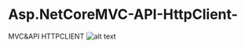 # Asp.NetCoreMVC-API-HttpClient-
MVC&amp;API HTTPCLIENT
![alt text](https://csharpcorner-mindcrackerinc.netdna-ssl.com/article/web-api-crud-operations-and-consume-service-in-asp-net-mvc-application/Images/image001.jpg)
